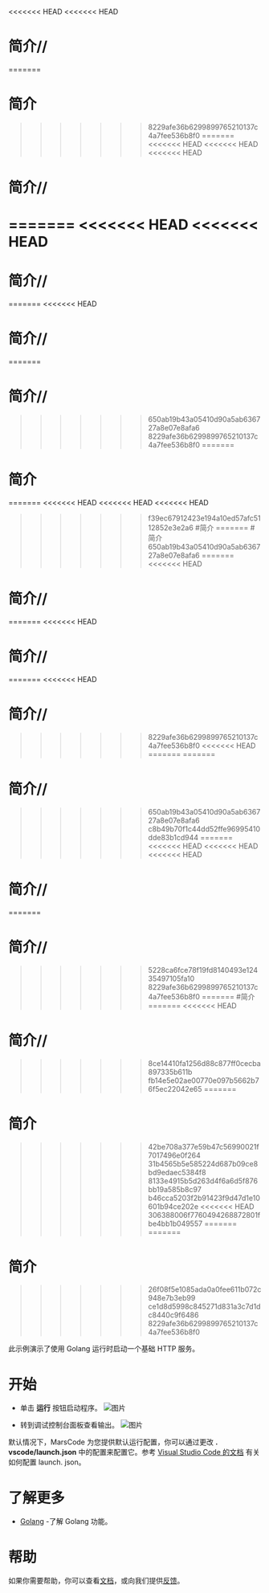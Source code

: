 <<<<<<< HEAD
<<<<<<< HEAD
# 简介//
=======
# 简介
>>>>>>> 8229afe36b6299899765210137c4a7fee536b8f0
=======
<<<<<<< HEAD
<<<<<<< HEAD
<<<<<<< HEAD
# 简介//
=======
<<<<<<< HEAD
<<<<<<< HEAD
=======
# 简介//
=======
<<<<<<< HEAD
# 简介//
=======
# 简介//
>>>>>>> 650ab19b43a05410d90a5ab636727a8e07e8afa6
>>>>>>> 8229afe36b6299899765210137c4a7fee536b8f0
=======
# 简介
=======
<<<<<<< HEAD
<<<<<<< HEAD
<<<<<<< HEAD
>>>>>>> f39ec67912423e194a10ed57afc5112852e3e2a6
#简介
=======
#简介
>>>>>>> 650ab19b43a05410d90a5ab636727a8e07e8afa6
=======
<<<<<<< HEAD
# 简介//
=======
<<<<<<< HEAD
# 简介//
=======
<<<<<<< HEAD
# 简介//
>>>>>>> 8229afe36b6299899765210137c4a7fee536b8f0
<<<<<<< HEAD
=======
=======
# 简介//
>>>>>>> 650ab19b43a05410d90a5ab636727a8e07e8afa6
>>>>>>> c8b49b70f1c44dd52ffe96995410dde83b1cd944
=======
<<<<<<< HEAD
<<<<<<< HEAD
<<<<<<< HEAD
# 简介//
=======
# 简介//
>>>>>>> 5228ca6fce78f19fd8140493e12435497105fa10
>>>>>>> 8229afe36b6299899765210137c4a7fee536b8f0
=======
#简介
=======
<<<<<<< HEAD
# 简介//
>>>>>>> 8ce14410fa1256d88c877ff0cecba897335b611b
>>>>>>> fb14e5e02ae00770e097b5662b76f5ec22042e65
=======
# 简介
>>>>>>> 42be708a377e59b47c56990021f7017496e0f264
>>>>>>> 31b4565b5e585224d687b09ce8bd9edaec5384f8
>>>>>>> 8133e4915b5d263d4f6a6d5f876bb19a585b8c97
>>>>>>> b46cca5203f2b91423f9d47d1e10601b94ce202e
<<<<<<< HEAD
>>>>>>> 306388006f7760494268872801fbe4bb1b049557
=======
=======
# 简介
>>>>>>> 26f08f5e1085ada0a0fee611b072c948e7b3eb99
>>>>>>> ce1d8d5998c845271d831a3c7d1dc8440c9f6486
>>>>>>> 8229afe36b6299899765210137c4a7fee536b8f0

此示例演示了使用 Golang 运行时启动一个基础 HTTP 服务。

# 开始

- 单击 **运行** 按钮启动程序。
  ![图片](https://lf-cdn.marscode.com.cn/obj/eden-cn/ljhwz_lkpkbvsj/ljhwZthlaukjlkulzlp/project_template/prod/6355a55598a80ce9be5ab1ad5c61cae57e076aef/images/native_golang/image-0.jpg)

- 转到调试控制台面板查看输出。
  ![图片](https://lf-cdn.marscode.com.cn/obj/eden-cn/ljhwz_lkpkbvsj/ljhwZthlaukjlkulzlp/project_template/prod/6355a55598a80ce9be5ab1ad5c61cae57e076aef/images/native_golang/image-1.jpg)

默认情况下，MarsCode 为您提供默认运行配置，你可以通过更改 **. vscode/launch.json** 中的配置来配置它。参考 [Visual Studio Code 的文档](https://code.visualstudio.com/docs/editor/debugging) 有关如何配置 launch. json。

# 了解更多

- [Golang](https://go.dev/learn/) -了解 Golang 功能。

# 帮助

如果你需要帮助，你可以查看[文档](https://docs.marscode.cn/)，或向我们提供[反馈](https://juejin.cn/pin/club/7359094304150650889?utm_source=doc&utm_medium=marscode)。

